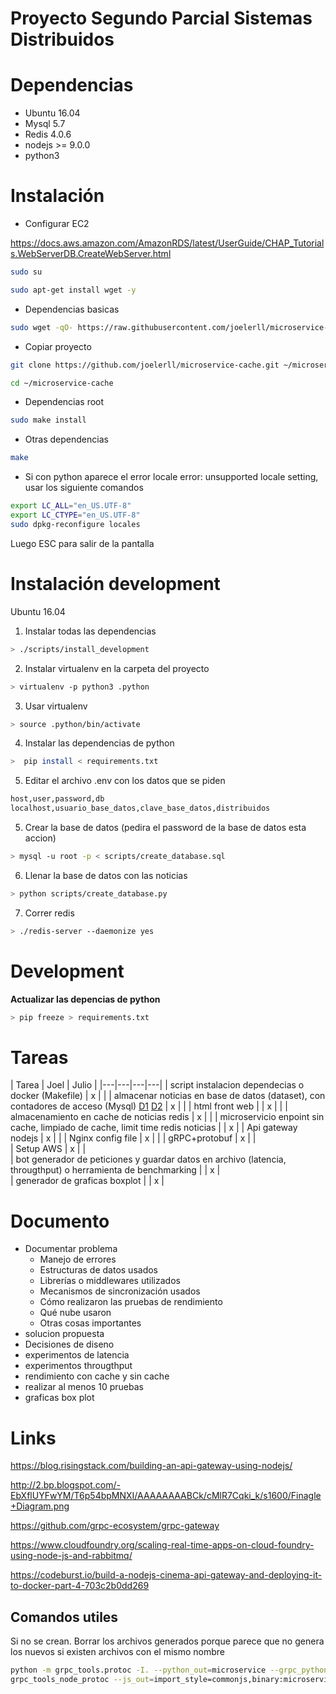 # Proyecto Segundo Parcial Sistemas Distribuidos

# Dependencias

* Ubuntu 16.04
* Mysql 5.7
* Redis 4.0.6
* nodejs >= 9.0.0
* python3


# Instalación

* Configurar EC2

https://docs.aws.amazon.com/AmazonRDS/latest/UserGuide/CHAP_Tutorials.WebServerDB.CreateWebServer.html

```sh
sudo su
```

```sh
sudo apt-get install wget -y
```

* Dependencias basicas

```sh
sudo wget -qO- https://raw.githubusercontent.com/joelerll/microservice-cache/master/scripts/install_root | bash
```

* Copiar proyecto

```sh
git clone https://github.com/joelerll/microservice-cache.git ~/microservice-cache
```

```sh
cd ~/microservice-cache
```

* Dependencias root

```sh
sudo make install
```

* Otras dependencias

```sh
make
```
<!-- ```sh
> mysql -u root -p < scripts/create_database.sql
```
 -->

<!-- ```sh
> mysql -u root -p
```

```sh
> source ~/scripts/create_database.sql;
```
 -->

 * Si con python aparece el error  locale error: unsupported locale setting, usar los siguiente comandos

```sh
export LC_ALL="en_US.UTF-8"
export LC_CTYPE="en_US.UTF-8"
sudo dpkg-reconfigure locales
```

Luego ESC para salir de la pantalla


# Instalación development

Ubuntu 16.04

1. Instalar todas las dependencias

```sh
> ./scripts/install_development
```

2. Instalar virtualenv en la carpeta del proyecto

```sh
> virtualenv -p python3 .python
```

3. Usar virtualenv

```sh
> source .python/bin/activate
```

4. Instalar las dependencias de python 

```sh
>  pip install < requirements.txt 
```

5. Editar el archivo .env con los datos que se piden

```txt
host,user,password,db
localhost,usuario_base_datos,clave_base_datos,distribuidos
```

5. Crear la base de datos (pedira el password de la base de datos esta accion)

```sh
> mysql -u root -p < scripts/create_database.sql
```

6. Llenar la base de datos con las noticias

```sh
> python scripts/create_database.py
```

7. Correr redis

```sh
> ./redis-server --daemonize yes
```

# Development

__Actualizar las depencias de python__

```sh
> pip freeze > requirements.txt 
```

# Tareas

|  Tarea | Joel  | Julio  |
|---|---|---|---|
| script instalacion dependecias o docker (Makefile) | x  |   | 
| almacenar noticias en base de datos (dataset), con contadores de acceso (Mysql) [D1](https://archive.ics.uci.edu/ml/datasets/News+Aggregator) [D2](http://mlg.ucd.ie/datasets/bbc.html)  | x |   | 
| html front web |   | x  |   |
| almacenamiento en cache de noticias redis |  x |   | 
| microservicio enpoint sin cache, limpiado de cache, limit time redis noticias |  | x  | 
| Api gateway nodejs  |  x |   | 
| Nginx config file  | x |   | 
| gRPC+protobuf  | x |   |  
| Setup AWS  | x  |   |  
| bot generador de peticiones y guardar datos en archivo (latencia, througthput) o herramienta de benchmarking |   | x  |  
| generador de graficas boxplot  |   | x  | 


# Documento

* Documentar problema
	* Manejo de errores
	* Estructuras de datos usados
	* Librerías o middlewares utilizados
	* Mecanismos de sincronización usados
	* Cómo realizaron las pruebas de rendimiento
	* Qué nube usaron
	* Otras cosas importantes
* solucion propuesta 
* Decisiones de diseno
* experimentos de latencia
* experimentos througthput
* rendimiento con cache y sin cache
* realizar al menos 10 pruebas
* graficas box plot

# Links
https://blog.risingstack.com/building-an-api-gateway-using-nodejs/

http://2.bp.blogspot.com/-EbXflUYFwYM/T6p54bpMNXI/AAAAAAAABCk/cMlR7Cqki_k/s1600/Finagle+Diagram.png

https://github.com/grpc-ecosystem/grpc-gateway

https://www.cloudfoundry.org/scaling-real-time-apps-on-cloud-foundry-using-node-js-and-rabbitmq/

https://codeburst.io/build-a-nodejs-cinema-api-gateway-and-deploying-it-to-docker-part-4-703c2b0dd269


## Comandos utiles

Si no se crean. Borrar los archivos generados porque parece que no genera los nuevos si existen archivos con el mismo nombre

```sh
python -m grpc_tools.protoc -I. --python_out=microservice --grpc_python_out=microservice microservice.proto
grpc_tools_node_protoc --js_out=import_style=commonjs,binary:microservice --grpc_out=microservice --plugin=protoc-gen-grpc=`which grpc_tools_node_protoc_plugin` microservice/microservice.proto
```